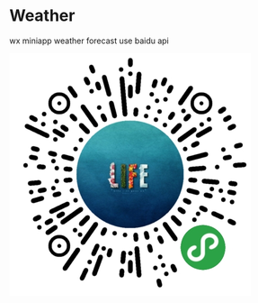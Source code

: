 # Weather
wx miniapp weather forecast
use baidu api


![qrcode](https://github.com/AarronChu/Weather/blob/master/qrcode.png)